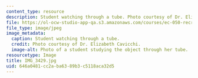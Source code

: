 ```yaml
---
content_type: resource
description: Student watching through a tube. Photo courtesy of Dr. Elizabeth Cavicchi.
file: https://ol-ocw-studio-app-qa.s3.amazonaws.com/courses/ec-050-recreate-experiments-from-history-inform-the-future-from-the-past-galileo-january-iap-2010/646a0481cc2aba6389b3c5118aca32d5_IMG_3429.jpg
file_type: image/jpeg
image_metadata:
  caption: Student watching through a tube.
  credit: Photo courtesy of Dr. Elizabeth Cavicchi.
  image-alt: Photo of a student studying the object through her tube.
resourcetype: Image
title: IMG_3429.jpg
uid: 646a0481-cc2a-ba63-89b3-c5118aca32d5
---
```

